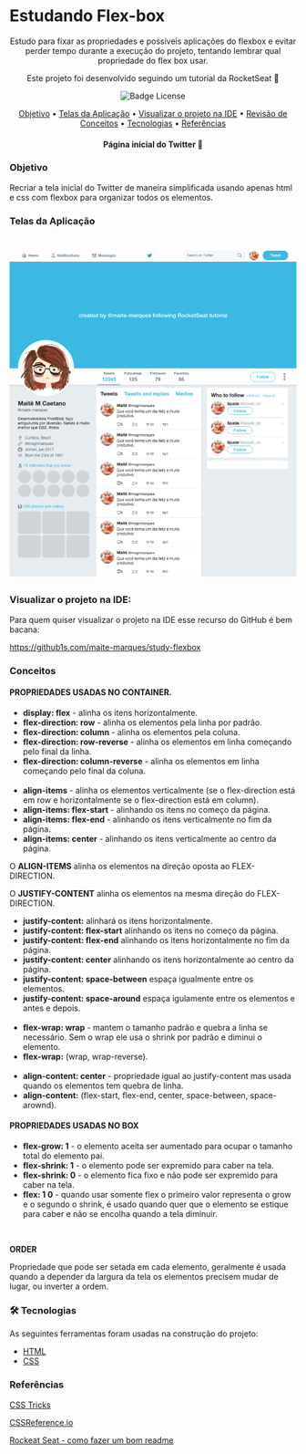 # Estudando Flex-box

<p align="center">Estudo para fixar as propriedades e possíveis aplicações do flexbox e evitar perder tempo durante a execução do projeto, tentando lembrar qual propriedade do flex box usar.</p>
<p align="center">Este projeto foi desenvolvido seguindo um tutorial da RocketSeat 🚀 </p>

<p align="center">
  <img src="https://img.shields.io/github/license/maite-marques/study-flexbox" alt="Badge License">
</p>

<p align="center">
 <a href="#objetivo">Objetivo</a> •
 <a href="#telas-da-aplicacao">Telas da Aplicação</a> •
 <a href="#visualizar-projeto-IDEo">Visualizar o projeto na IDE</a> •
 <a href="#conceitos">Revisão de Conceitos</a> •
 <a href="#tecnologias">Tecnologias</a> •
 <a href="#referencias">Referências</a>
</p>

<h4 align="center">Página inicial do Twitter 🚀</h4>

### Objetivo
<p>Recriar a tela inicial do Twitter de maneira simplificada usando apenas html e css com flexbox para organizar todos os elementos.</p>

### Telas da Aplicação

<h1 align="center">
  <img alt="Tela inicial do Twitter"  src="/images/screencapture.png" />
</h1>

### Visualizar o projeto na IDE:

Para quem quiser visualizar o projeto na IDE esse recurso do GitHub é bem bacana:

https://github1s.com/maite-marques/study-flexbox

### Conceitos

#### PROPRIEDADES USADAS NO CONTAINER.
<ul> 
	<li><b>display: flex</b> - alinha os itens horizontalmente.</li>
	<li><b>flex-direction: row</b> - alinha os elementos pela linha por padrão.</li>
	<li><b>flex-direction: column</b> - alinha os elementos pela coluna.</li>
	<li><b>flex-direction: row-reverse</b> - alinha os elementos em linha começando pelo final da linha.</li>
	<li><b>flex-direction: column-reverse</b> - alinha os elementos em linha começando pelo final da coluna.</li>
	</br>
	<li><b>align-items</b> - alinha os elementos verticalmente (se o flex-direction está em row e horizontalmente se o flex-direction está em column).</li>
	<li><b>align-items: flex-start</b> - alinhando os itens no começo da página.</li>
	<li><b>align-items: flex-end</b> - alinhando os itens verticalmente  no fim da página.</li>
	<li><b>align-items: center</b> - alinhando os itens verticalmente  ao centro da página.</li>

</ul>
  <p>O <b>ALIGN-ITEMS</b> alinha os elementos na direção oposta ao FLEX-DIRECTION.</p>
  <p>O <b>JUSTIFY-CONTENT</b> alinha os elementos na mesma direção do FLEX-DIRECTION.</p>
<ul>
	<li><b>justify-content:</b> alinhará os itens horizontalmente.</li>
  <li><b>justify-content: flex-start</b> alinhando os itens no começo da página.</li>
  <li><b>justify-content: flex-end</b> alinhando os itens horizontalmente no fim da página.</li>
  <li><b>justify-content: center</b> alinhando os itens horizontalmente ao centro da página.</li>
  <li><b>justify-content: space-between</b> espaça igualmente entre os elementos.</li>
  <li><b>justify-content: space-around</b> espaça igulamente entre os elementos e antes e depois.</li>
  </br>
  <li><b>flex-wrap: wrap</b> - mantem o tamanho padrão e quebra a linha se necessário. Sem o wrap ele usa o shrink por padrão e diminui o elemento.</li>
  <li><b>flex-wrap:</b> (wrap, wrap-reverse).</li>
  </br>
  <li><b>align-content: center</b> - propriedade igual ao justify-content mas usada quando os elementos tem quebra de linha.</li>
  <li><b>align-content:</b> (flex-start, flex-end, center, space-between, space-arownd).</li>
</ul>

#### PROPRIEDADES USADAS NO BOX
<ul>
  <li><b>flex-grow: 1</b> - o elemento aceita ser aumentado para ocupar o tamanho total do elemento pai.</li>
  <li><b>flex-shrink: 1</b> - o elemento pode ser expremido para caber na tela.</li>
  <li><b>flex-shrink: 0</b> - o elemento fica fixo e não pode ser expremido para caber na tela.</li>
  <li><b>flex: 1 0</b> - quando usar somente flex o primeiro valor representa o grow e o segundo o shrink,
  é usado quando quer que o elemento se estique para caber e não se encolha quando a tela diminuir.</li>
</ul>
</br>
<p><b>ORDER</b></p>
  <p>Propriedade que pode ser setada em cada elemento, geralmente é usada quando a depender da largura da tela os elementos precisem mudar de lugar, ou inverter a ordem.</p>

### 🛠 Tecnologias
As seguintes ferramentas foram usadas na construção do projeto:

- [HTML](https://expo.io/)
- [CSS](https://nodejs.org/en/)

### Referências
<p><a href="https://css-tricks.com/snippets/css/a-guide-to-flexbox/">CSS Tricks<a></p>
<p><a href="https://cssreference.io/flexbox/">CSSReference.io<a></p>
<p><a href="https://blog.rocketseat.com.br/como-fazer-um-bom-readme/">Rockeat Seat - como fazer um bom readme</a></p>
